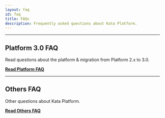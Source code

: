 ```yaml
---
layout: faq
id: faq
title: FAQs
description: Frequently asked questions about Kata Platform.
---
```


---

## Platform 3.0 FAQ

Read questions about the platform & migration from Platform 2.x to 3.0.

[**Read Platform FAQ**](/faq/platform)

---

## Others FAQ

Other questions about Kata Platform.

[**Read Others FAQ**](/faq/others)

